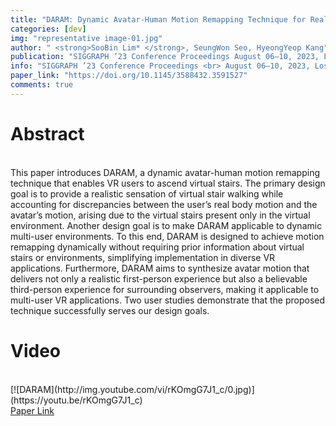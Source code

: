 ```yaml
---
title: "DARAM: Dynamic Avatar-Human Motion Remapping Technique for Realistic Virtual Stair Ascending Motions"
categories: [dev]
img: "representative image-01.jpg"
author: " <strong>SooBin Lim* </strong>, SeungWon Seo, HyeongYeop Kang"
publication: "SIGGRAPH ’23 Conference Proceedings August 06–10, 2023, Los Angeles, CA, USA"
info: "SIGGRAPH ’23 Conference Proceedings <br> August 06–10, 2023, Los Angeles, CA, USA"
paper_link: "https://doi.org/10.1145/3588432.3591527"
comments: true
---
```


<h1>
Abstract
</h1>
<br>
This paper introduces DARAM, a dynamic avatar-human motion remapping technique that enables VR users to ascend virtual stairs. The primary design goal is to provide a realistic sensation of virtual stair walking while accounting for discrepancies between the user’s real body motion and the avatar’s motion, arising due to the virtual stairs present only in the virtual environment. Another design goal is to make DARAM applicable to dynamic multi-user environments. To this end, DARAM is designed to achieve motion remapping dynamically without requiring prior information about virtual stairs or environments, simplifying implementation in diverse VR applications. Furthermore, DARAM aims to synthesize avatar motion that delivers not only a realistic first-person experience but also a believable third-person experience for surrounding observers, making it applicable to multi-user VR applications. Two user studies demonstrate that the proposed technique successfully serves our design goals.
<br>
<h1>
Video
</h1>
<br>
[![DARAM](http://img.youtube.com/vi/rKOmgG7J1_c/0.jpg)](https://youtu.be/rKOmgG7J1_c) 

<br>
<a href = "https://doi.org/10.1145/3588432.3591527"> Paper Link</a>
